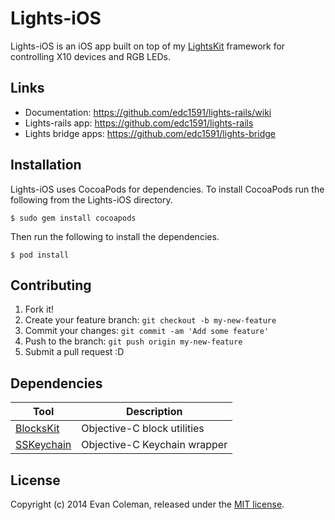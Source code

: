 # Lights-iOS

Lights-iOS is an iOS app built on top of my [LightsKit](https://github.com/edc1591/LightsKit/) framework for controlling X10 devices and RGB LEDs.

## Links

* Documentation: <https://github.com/edc1591/lights-rails/wiki>
* Lights-rails app: <https://github.com/edc1591/lights-rails>
* Lights bridge apps: <https://github.com/edc1591/lights-bridge>

## Installation

Lights-iOS uses CocoaPods for dependencies. To install CocoaPods run the following from the Lights-iOS directory.

    $ sudo gem install cocoapods
    
Then run the following to install the dependencies.

    $ pod install


## Contributing

1. Fork it!
2. Create your feature branch: `git checkout -b my-new-feature`
3. Commit your changes: `git commit -am 'Add some feature'`
4. Push to the branch: `git push origin my-new-feature`
5. Submit a pull request :D

## Dependencies

Tool                    | Description
----------------------- | -----------
[BlocksKit]             | Objective-C block utilities
[SSKeychain]            | Objective-C Keychain wrapper

[BlocksKit]: https://github.com/pandamonia/BlocksKit
[SSKeychain]: https://github.com/soffes/sskeychain

## License

Copyright (c) 2014 Evan Coleman, released under the [MIT license](LICENSE).